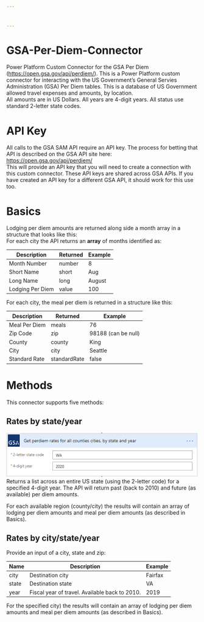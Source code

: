 ```yaml
---


---
```


<h1 id="gsa-per-diem-connector">GSA-Per-Diem-Connector</h1>
<p>Power Platform Custom Connector for the GSA Per Diem (<a href="https://open.gsa.gov/api/perdiem/">https://open.gsa.gov/api/perdiem/</a>). This is a Power Platform custom connector for interacting with the US Government’s General Servies Administration (GSA) Per Diem tables. This is a database of US Government allowed travel expenses and amounts, by location.<br>
All amounts are in US Dollars.  All years are 4-digit years.  All status use standard 2-letter state codes.</p>
<h1 id="api-key">API Key</h1>
<p>All calls to the GSA SAM API require an API key.  The process for betting that API is described on the GSA API site here: <a href="https://open.gsa.gov/api/perdiem/">https://open.gsa.gov/api/perdiem/</a><br>
This will provide an API key that you will need to create a connection with this custom connector.  These API keys are shared across GSA APIs.  If you have created an API key for a different GSA API, it should work for this use too.</p>
<h1 id="basics">Basics</h1>
<p>Lodging per diem amounts are returned along side a month array in a structure that looks like this:<br>
For each city the API returns an <strong>array</strong> of months identified as:</p>

<table>
<thead>
<tr>
<th>Description</th>
<th>Returned</th>
<th>Example</th>
</tr>
</thead>
<tbody>
<tr>
<td>Month Number</td>
<td>number</td>
<td>8</td>
</tr>
<tr>
<td>Short Name</td>
<td>short</td>
<td>Aug</td>
</tr>
<tr>
<td>Long Name</td>
<td>long</td>
<td>August</td>
</tr>
<tr>
<td>Lodging Per Diem</td>
<td>value</td>
<td>100</td>
</tr>
</tbody>
</table><p>For each city, the meal per diem is returned in a structure like this:</p>

<table>
<thead>
<tr>
<th>Description</th>
<th>Returned</th>
<th>Example</th>
</tr>
</thead>
<tbody>
<tr>
<td>Meal Per Diem</td>
<td>meals</td>
<td>76</td>
</tr>
<tr>
<td>Zip Code</td>
<td>zip</td>
<td>98188 (can be null)</td>
</tr>
<tr>
<td>County</td>
<td>county</td>
<td>King</td>
</tr>
<tr>
<td>City</td>
<td>city</td>
<td>Seattle</td>
</tr>
<tr>
<td>Standard Rate</td>
<td>standardRate</td>
<td>false</td>
</tr>
</tbody>
</table><h1 id="methods">Methods</h1>
<p>This connector supports five methods:</p>
<h2 id="rates-by-stateyear">Rates by state/year</h2>
<p><img src="./images/connector.pd.allcountycitystate.png" alt="get per diem rates for all counties cities, by state and year"><br>
Returns a list across an entire US state (using the 2-letter code) for a specified 4-digit year.  The API will return past (back to 2010) and future (as available) per diem amounts.</p>
<p>For each available region (county/city) the results will contain an array of lodging per diem amounts and meal per diem amounts (as described in Basics).</p>
<h2 id="rates-by-citystateyear">Rates by city/state/year</h2>
<p>Provide an input of a city, state and zip:</p>

<table>
<thead>
<tr>
<th>Name</th>
<th>Description</th>
<th>Example</th>
</tr>
</thead>
<tbody>
<tr>
<td>city</td>
<td>Destination city</td>
<td>Fairfax</td>
</tr>
<tr>
<td>state</td>
<td>Destination state</td>
<td>VA</td>
</tr>
<tr>
<td>year</td>
<td>Fiscal year of travel. Available back to 2010.</td>
<td>2019</td>
</tr>
</tbody>
</table><p>For the specified city) the results will contain an array of lodging per diem amounts and meal per diem amounts (as described in Basics).</p>
<h2 id="section"></h2>

